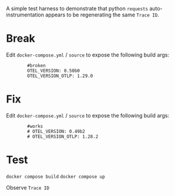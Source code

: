 A simple test harness to demonstrate that python `requests` auto-instrumentation appears to be regenerating the same `Trace ID`.

# Break

Edit `docker-compose.yml` / `source` to expose the following build args:
```
        #broken
        OTEL_VERSION: 0.50b0
        OTEL_VERSION_OTLP: 1.29.0
```

# Fix

Edit `docker-compose.yml` / `source` to expose the following build args:
```
        #works
        # OTEL_VERSION: 0.49b2
        # OTEL_VERSION_OTLP: 1.28.2
```

# Test

`docker compose build`
`docker compose up`

Observe `Trace ID`
